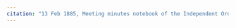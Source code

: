 ```yaml
---
citation: "13 Feb 1885, Meeting minutes notebook of the Independent Order of Good Templars, High Bridge Lodge No. 296, Tompkins County History Center, Ithaca NY."
---
```



